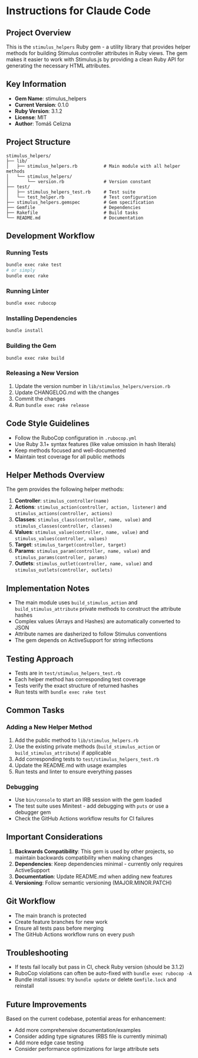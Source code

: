 # Instructions for Claude Code

## Project Overview

This is the `stimulus_helpers` Ruby gem - a utility library that provides helper methods for building Stimulus controller attributes in Ruby views. The gem makes it easier to work with Stimulus.js by providing a clean Ruby API for generating the necessary HTML attributes.

## Key Information

- **Gem Name**: stimulus_helpers
- **Current Version**: 0.1.0
- **Ruby Version**: 3.1.2
- **License**: MIT
- **Author**: Tomáš Celizna

## Project Structure

```
stimulus_helpers/
├── lib/
│   ├── stimulus_helpers.rb          # Main module with all helper methods
│   └── stimulus_helpers/
│       └── version.rb               # Version constant
├── test/
│   ├── stimulus_helpers_test.rb     # Test suite
│   └── test_helper.rb               # Test configuration
├── stimulus_helpers.gemspec         # Gem specification
├── Gemfile                          # Dependencies
├── Rakefile                         # Build tasks
└── README.md                        # Documentation
```

## Development Workflow

### Running Tests
```bash
bundle exec rake test
# or simply
bundle exec rake
```

### Running Linter
```bash
bundle exec rubocop
```

### Installing Dependencies
```bash
bundle install
```

### Building the Gem
```bash
bundle exec rake build
```

### Releasing a New Version
1. Update the version number in `lib/stimulus_helpers/version.rb`
2. Update CHANGELOG.md with the changes
3. Commit the changes
4. Run `bundle exec rake release`

## Code Style Guidelines

- Follow the RuboCop configuration in `.rubocop.yml`
- Use Ruby 3.1+ syntax features (like value omission in hash literals)
- Keep methods focused and well-documented
- Maintain test coverage for all public methods

## Helper Methods Overview

The gem provides the following helper methods:

1. **Controller**: `stimulus_controller(name)`
2. **Actions**: `stimulus_action(controller, action, listener)` and `stimulus_actions(controller, actions)`
3. **Classes**: `stimulus_class(controller, name, value)` and `stimulus_classes(controller, classes)`
4. **Values**: `stimulus_value(controller, name, value)` and `stimulus_values(controller, values)`
5. **Target**: `stimulus_target(controller, target)`
6. **Params**: `stimulus_param(controller, name, value)` and `stimulus_params(controller, params)`
7. **Outlets**: `stimulus_outlet(controller, name, value)` and `stimulus_outlets(controller, outlets)`

## Implementation Notes

- The main module uses `build_stimulus_action` and `build_stimulus_attribute` private methods to construct the attribute hashes
- Complex values (Arrays and Hashes) are automatically converted to JSON
- Attribute names are dasherized to follow Stimulus conventions
- The gem depends on ActiveSupport for string inflections

## Testing Approach

- Tests are in `test/stimulus_helpers_test.rb`
- Each helper method has corresponding test coverage
- Tests verify the exact structure of returned hashes
- Run tests with `bundle exec rake test`

## Common Tasks

### Adding a New Helper Method

1. Add the public method to `lib/stimulus_helpers.rb`
2. Use the existing private methods (`build_stimulus_action` or `build_stimulus_attribute`) if applicable
3. Add corresponding tests to `test/stimulus_helpers_test.rb`
4. Update the README.md with usage examples
5. Run tests and linter to ensure everything passes

### Debugging

- Use `bin/console` to start an IRB session with the gem loaded
- The test suite uses Minitest - add debugging with `puts` or use a debugger gem
- Check the GitHub Actions workflow results for CI failures

## Important Considerations

1. **Backwards Compatibility**: This gem is used by other projects, so maintain backwards compatibility when making changes
2. **Dependencies**: Keep dependencies minimal - currently only requires ActiveSupport
3. **Documentation**: Update README.md when adding new features
4. **Versioning**: Follow semantic versioning (MAJOR.MINOR.PATCH)

## Git Workflow

- The main branch is protected
- Create feature branches for new work
- Ensure all tests pass before merging
- The GitHub Actions workflow runs on every push

## Troubleshooting

- If tests fail locally but pass in CI, check Ruby version (should be 3.1.2)
- RuboCop violations can often be auto-fixed with `bundle exec rubocop -A`
- Bundle install issues: try `bundle update` or delete `Gemfile.lock` and reinstall

## Future Improvements

Based on the current codebase, potential areas for enhancement:
- Add more comprehensive documentation/examples
- Consider adding type signatures (RBS file is currently minimal)
- Add more edge case testing
- Consider performance optimizations for large attribute sets
